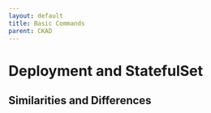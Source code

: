 ```yaml
---
layout: default
title: Basic Commands
parent: CKAD
---
```


# Deployment and StatefulSet

## Similarities and Differences
